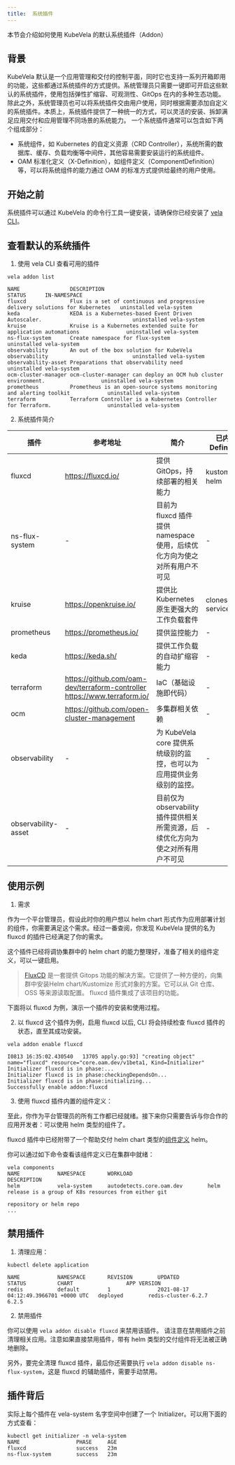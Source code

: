 ```yaml
---
title:  系统插件
---
```


本节会介绍如何使用 KubeVela 的默认系统插件（Addon）

## 背景

KubeVela 默认是一个应用管理和交付的控制平面，同时它也支持一系列开箱即用的功能，这些都通过系统插件的方式提供。系统管理员只需要一键即可开启这些默认的系统插件，使用包括弹性扩缩容、可观测性、GitOps 在内的多种生态功能。
除此之外，系统管理员也可以将系统插件交由用户使用，同时根据需要添加自定义的系统插件。本质上，系统插件提供了一种统一的方式，可以灵活的安装、拆卸满足应用交付和应用管理不同场景的系统能力。
一个系统插件通常可以包含如下两个组成部分：
- 系统组件，如 Kubernetes 的自定义资源（CRD Controller），系统所需的数据库、缓存、负载均衡等中间件，其他容易需要安装运行的系统组件。
- OAM 标准化定义（X-Definition），如组件定义（ComponentDefinition）等，可以将系统组件的能力通过 OAM 的标准方式提供给最终的用户使用。

## 开始之前

系统插件可以通过 KubeVela 的命令行工具一键安装，请确保你已经安装了 [vela CLI](../getting-started/quick-install#quick-install/#3-安装-kubevela-cli)。

## 查看默认的系统插件


1. 使用 vela CLI 查看可用的插件

```shell
vela addon list
```

```shell
NAME               	DESCRIPTION                                                                  	STATUS     	IN-NAMESPACE
fluxcd             	Flux is a set of continuous and progressive delivery solutions for Kubernetes	uninstalled	vela-system 
keda               	KEDA is a Kubernetes-based Event Driven Autoscaler.                          	uninstalled	vela-system 
kruise             	Kruise is a Kubernetes extended suite for application automations            	uninstalled	vela-system 
ns-flux-system     	Create namespace for flux-system                                             	uninstalled	vela-system 
observability      	An out of the box solution for KubeVela observability                        	uninstalled	vela-system 
observability-asset	Preparations that observability need                                         	uninstalled	vela-system 
ocm-cluster-manager	ocm-cluster-manager can deploy an OCM hub cluster environment.               	uninstalled	vela-system 
prometheus         	Prometheus is an open-source systems monitoring and alerting toolkit         	uninstalled	vela-system 
terraform          	Terraform Controller is a Kubernetes Controller for Terraform.               	uninstalled	vela-system 
```

2. 系统插件简介

| 插件                | 参考地址                                                     | 简介                                                         | 已内置Definition |
| ------------------- | ------------------------------------------------------------ | ------------------------------------------------------------ | ---------------- |
| fluxcd              | https://fluxcd.io/                                           | 提供 GitOps，持续部署的相关能力                              | kustomize、helm  |
| ns-flux-system      | -                                                            | 目前为 fluxcd 插件提供 namespace 使用，后续优化方向为使之对所有用户不可见 | -                |
| kruise              | https://openkruise.io/                                       | 提供比 Kubernetes 原生更强大的工作负载套件                   | cloneset-service |
| prometheus          | https://prometheus.io/                                       | 提供监控能力                                                 | -                |
| keda                | https://keda.sh/                                             | 提供工作负载的自动扩缩容能力                                 | -                |
| terraform           | https://github.com/oam-dev/terraform-controller <br />https://www.terraform.io/ | IaC（基础设施即代码）                                        | -                |
| ocm                 | https://github.com/open-cluster-management                   | 多集群相关依赖                                               | -                |
| observability       | -                                                            | 为 KubeVela core 提供系统级别的监控，也可以为应用提供业务级别的监控。 | -                |
| observability-asset | -                                                            | 目前仅为 observability 插件提供相关所需资源，后续优化方向为使之对所有用户不可见 | -                |



## 使用示例

1. 需求

作为一个平台管理员，假设此时你的用户想以 helm chart 形式作为应用部署计划的组件，你需要满足这个需求。经过一番查阅，你发现 KubeVela 提供的名为 fluxcd 的插件已经满足了你的需求。

这个插件已经将调协集群中的 helm chart 的能力整理好，准备了相关的组件定义，可以一键启用。

> [FluxCD](https://fluxcd.io/) 是一套提供 Gitops 功能的解决方案。它提供了一种方便的，向集群中安装Helm chart/Kustomize 形式对象的方案。它可以从 Git 仓库、OSS 等来源读取配置。
> fluxcd 插件集成了该项目的功能。

下面将以 fluxcd 为例，演示一个插件的安装和使用过程。

2. 以 fluxcd 这个插件为例，启用 fluxcd 以后, CLI 将会持续检查 fluxcd 插件的状态，直至其成功安装。

```shell
vela addon enable fluxcd
```

```shell
I0813 16:35:02.430540   13705 apply.go:93] "creating object" name="fluxcd" resource="core.oam.dev/v1beta1, Kind=Initializer"
Initializer fluxcd is in phase:...
Initializer fluxcd is in phase:checkingDependsOn...
Initializer fluxcd is in phase:initializing...
Successfully enable addon:fluxcd
```

3. 使用 fluxcd 插件内置的组件定义：

至此，你作为平台管理员的所有工作都已经就绪。接下来你只需要告诉与你合作的应用开发者：可以使用 helm 类型的组件了。

fluxcd 插件中已经附带了一个帮助交付 helm chart 类型的[组件定义](https://github.com/oam-dev/kubevela/blob/master/vela-templates/addons/fluxcd/definitions/helm-release.yaml) helm。

你可以通过如下命令查看该组件定义已在集群中就绪：

```shell
vela components
NAME            NAMESPACE       WORKLOAD                        DESCRIPTION                                                 
helm            vela-system     autodetects.core.oam.dev        helm release is a group of K8s resources from either git    
                                                                repository or helm repo                                     
...
```


## 禁用插件

1. 清理应用：

```shell
kubectl delete application
```
```shell
NAME            NAMESPACE       REVISION        UPDATED                                 STATUS          CHART                 APP VERSION
redis           default         1               2021-08-17 04:12:49.3966701 +0000 UTC   deployed        redis-cluster-6.2.7   6.2.5
```

2. 禁用插件

你可以使用 `vela addon disable fluxcd` 来禁用该插件。 请注意在禁用插件之前清理相关应用。注意如果直接禁用插件，带有 helm 类型的交付组件将无法被正确地删除。

另外，要完全清理 fluxcd 插件，最后你还需要执行 `vela addon disable ns-flux-system`，这是 fluxcd 的辅助插件，需要手动禁用。

## 插件背后

实际上每个插件在 vela-system 名字空间中创建了一个 Initializer。可以用下面的方式查看：

```shell
kubectl get initializer -n vela-system
NAME                  PHASE     AGE
fluxcd                success   23m
ns-flux-system        success   23m
```
